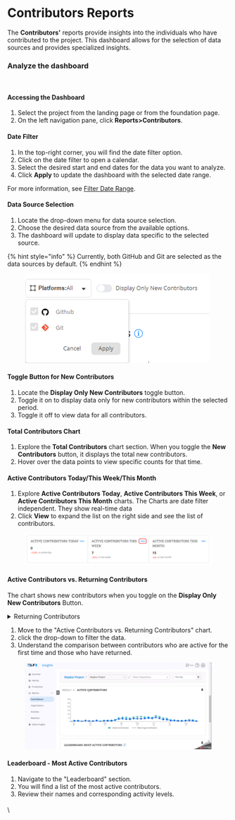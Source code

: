 # Contributors Reports

The **Contributors'** reports provide insights into the individuals who have contributed to the project. This dashboard allows for the selection of data sources and provides specialized insights.

### Analyze the dashboard

<figure><img src="../../../.gitbook/assets/2023-08-22_11h16_10.gif" alt=""><figcaption></figcaption></figure>

#### Accessing the Dashboard

1. Select the project from the landing page or from the foundation page.
2. On the left navigation pane, click **Reports>Contributors**.

#### Date Filter

1. In the top-right corner, you will find the date filter option.
2. Click on the date filter to open a calendar.
3. Select the desired start and end dates for the data you want to analyze.
4. Click **Apply** to update the dashboard with the selected date range.

For more information, see [Filter Date Range](../overview-page/filter-the-date-range.md).

#### &#x20;Data Source Selection

1. Locate the drop-down menu for data source selection.
2. Choose the desired data source from the available options.
3. The dashboard will update to display data specific to the selected source.

{% hint style="info" %}
Currently, both GitHub and Git are selected as the data sources by default.
{% endhint %}

<figure><img src="../../../.gitbook/assets/image (100).png" alt=""><figcaption></figcaption></figure>

#### Toggle Button for New Contributors

1. Locate the **Display Only New Contributors** toggle button.
2. Toggle it on to display data only for new contributors within the selected period.
3. Toggle it off to view data for all contributors.

#### Total Contributors Chart

1. Explore the **Total Contributors** chart section. When you toggle the **New Contributors** button, it displays the total new contributors.
2. Hover over the data points to view specific counts for that time.

#### Active Contributors Today/This Week/This Month

1. Explore **Active Contributors Today**, **Active Contributors This Week**, or **Active Contributors This Month** charts. The Charts are date filter independent. They show real-time data
2. Click **View** to expand the list on the right side and see the list of contributors.

<figure><img src="../../../.gitbook/assets/2023-08-22_11h36_36.png" alt=""><figcaption></figcaption></figure>

#### Active Contributors vs. Returning Contributors

The chart shows new contributors when you toggle on the **Display Only New Contributors** Button.

<details>

<summary>Returning Contributors</summary>

Returning contributors in open source projects refer to individuals who have previously contributed to the project but are not currently active. On the other hand, active contributors are those who are currently engaged in ongoing contributions.

Returning contributors can potentially transition back to being active contributors if they choose to re-engage with the project.

</details>

1. Move to the "Active Contributors vs. Returning Contributors" chart.
2. click the drop-down to filter the data.
3. Understand the comparison between contributors who are active for the first time and those who have returned.

<figure><img src="../../../.gitbook/assets/2023-08-22_12h04_05.gif" alt=""><figcaption></figcaption></figure>

#### Leaderboard - Most Active Contributors

1. Navigate to the "Leaderboard" section.
2. You will find a list of the most active contributors.
3. Review their names and corresponding activity levels.





####

\




####







####



